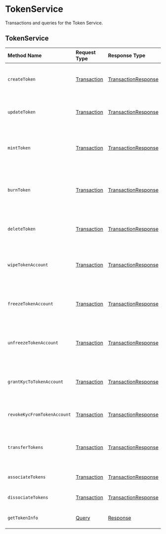 # TokenService

Transactions and queries for the Token Service.

## TokenService

| Method Name | Request Type | Response Type | Description |
| :--- | :--- | :--- | :--- |
| `createToken` | [Transaction](../miscellaneous/transaction.md) | [TransactionResponse](../miscellaneous/transactionresponse.md) | Creates a new Token by submitting the transaction |
| `updateToken` | [Transaction](../miscellaneous/transaction.md) | [TransactionResponse](../miscellaneous/transactionresponse.md) | Updates the account by submitting the transaction |
| `mintToken` | [Transaction](../miscellaneous/transaction.md) | [TransactionResponse](../miscellaneous/transactionresponse.md) | Mints an amount of the token to the defined treasury account |
| `burnToken` | [Transaction](../miscellaneous/transaction.md) | [TransactionResponse](../miscellaneous/transactionresponse.md) | Burns an amount of the token from the defined treasury account |
| `deleteToken` | [Transaction](../miscellaneous/transaction.md) | [TransactionResponse](../miscellaneous/transactionresponse.md) | \(NOT CURRENTLY SUPPORTED\) Deletes a Token |
| `wipeTokenAccount` | [Transaction](../miscellaneous/transaction.md) | [TransactionResponse](../miscellaneous/transactionresponse.md) | Wipes the provided amount of tokens from the specified Account ID |
| `freezeTokenAccount` | [Transaction](../miscellaneous/transaction.md) | [TransactionResponse](../miscellaneous/transactionresponse.md) | Freezes the transfer of tokens to or from the specified Account ID |
| `unfreezeTokenAccount` | [Transaction](../miscellaneous/transaction.md) | [TransactionResponse](../miscellaneous/transactionresponse.md) | Unfreezes the transfer of tokens to or from the specified Account ID |
| `grantKycToTokenAccount` | [Transaction](../miscellaneous/transaction.md) | [TransactionResponse](../miscellaneous/transactionresponse.md) | Flags the provided Account ID as having gone through KYC |
| `revokeKycFromTokenAccount` | [Transaction](../miscellaneous/transaction.md) | [TransactionResponse](../miscellaneous/transactionresponse.md) | Removes the KYC flag of the provided Account ID |
| `transferTokens` | [Transaction](../miscellaneous/transaction.md) | [TransactionResponse](../miscellaneous/transactionresponse.md) | Initiates a Token transfer by submitting the transaction |
| `associateTokens` | [Transaction](../miscellaneous/transaction.md) | [TransactionResponse](../miscellaneous/transactionresponse.md) | Associates tokens to an account |
| `dissociateTokens` | [Transaction](../miscellaneous/transaction.md) | [TransactionResponse](../miscellaneous/transactionresponse.md) | Dissociates tokens from an account |
| `getTokenInfo` | [Query](../miscellaneous/query.md) | [Response](../miscellaneous/response.md) | Retrieves the metadata of a token |



